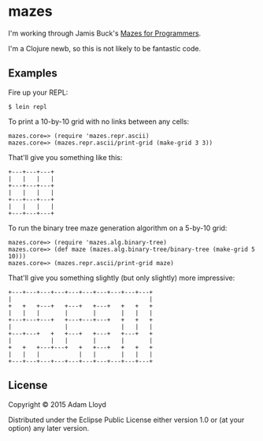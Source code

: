 # mazes

I'm working through Jamis Buck's [Mazes for
Programmers](https://pragprog.com/book/jbmaze/mazes-for-programmers).

I'm a Clojure newb, so this is not likely to be fantastic code.

## Examples

Fire up your REPL:

    $ lein repl

To print a 10-by-10 grid with no links between any cells:

    mazes.core=> (require 'mazes.repr.ascii)
    mazes.core=> (mazes.repr.ascii/print-grid (make-grid 3 3))

That'll give you something like this:

    +---+---+---+
    |   |   |   |
    +---+---+---+
    |   |   |   |
    +---+---+---+
    |   |   |   |
    +---+---+---+

To run the binary tree maze generation algorithm on a 5-by-10 grid:

    mazes.core=> (require 'mazes.alg.binary-tree)
    mazes.core=> (def maze (mazes.alg.binary-tree/binary-tree (make-grid 5 10)))
    mazes.core=> (mazes.repr.ascii/print-grid maze)

That'll give you something slightly (but only slightly) more impressive:

    +---+---+---+---+---+---+---+---+---+---+
    |                                       |
    +   +   +---+   +---+   +---+   +   +   +
    |   |   |       |       |       |   |   |
    +---+---+---+   +---+---+---+   +   +   +
    |               |               |   |   |
    +---+---+   +   +---+   +---+   +---+   +
    |           |   |       |       |       |
    +   +   +---+---+   +   +---+   +   +   +
    |   |   |           |   |       |   |   |
    +---+---+---+---+---+---+---+---+---+---+

## License

Copyright © 2015 Adam Lloyd

Distributed under the Eclipse Public License either version 1.0 or (at
your option) any later version.
